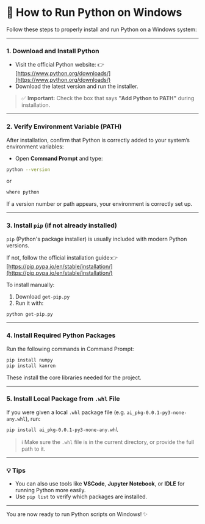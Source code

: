 # 🐍 How to Run Python on Windows

Follow these steps to properly install and run Python on a Windows system:

---

### 1. Download and Install Python

- Visit the official Python website:  👉 [https://www.python.org/downloads/](https://www.python.org/downloads/)
- Download the latest version and run the installer.

> ✅ **Important:** Check the box that says **"Add Python to PATH"** during installation.

---

### 2. Verify Environment Variable (PATH)

After installation, confirm that Python is correctly added to your system’s environment variables:

- Open **Command Prompt** and type:

```bash
python --version
```

or

```bash
where python
```

If a version number or path appears, your environment is correctly set up.

---

### 3. Install `pip` (if not already installed)

`pip` (Python's package installer) is usually included with modern Python versions.

If not, follow the official installation guide:👉 [https://pip.pypa.io/en/stable/installation/](https://pip.pypa.io/en/stable/installation/)

To install manually:

1. Download `get-pip.py`
2. Run it with:

```bash
python get-pip.py
```

---

### 4. Install Required Python Packages

Run the following commands in Command Prompt:

```bash
pip install numpy
pip install kanren
```

These install the core libraries needed for the project.

---

### 5. Install Local Package from `.whl` File

If you were given a local `.whl` package file (e.g. `ai_pkg-0.0.1-py3-none-any.whl`), run:

```bash
pip install ai_pkg-0.0.1-py3-none-any.whl
```

> ℹ️ Make sure the `.whl` file is in the current directory, or provide the full path to it.

---

### 💡 Tips

- You can also use tools like **VSCode**, **Jupyter Notebook**, or **IDLE** for running Python more easily.
- Use `pip list` to verify which packages are installed.

---

You are now ready to run Python scripts on Windows! ✨
